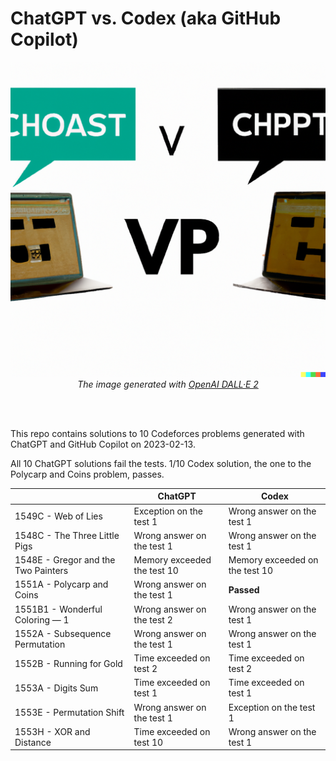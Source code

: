 # ChatGPT vs. Codex (aka GitHub Copilot)

<div align="center">
  <img alt="ChatGPT vs. Codex (generated with DALL-E 2)" src="chatgpt-vs-codex.png" width="600px" />
  <div>
    <i>The image generated with <a href="https://labs.openai.com/" target="_blank">OpenAI DALL·E 2</a></i>
  </div>
</div>

<br/><br/>

This repo contains solutions to 10 Codeforces problems generated with ChatGPT and GitHub Copilot on 2023-02-13.

All 10 ChatGPT solutions fail the tests. 1/10 Codex solution, the one to the Polycarp and Coins problem, passes.

| | ChatGPT | Codex |
| -- | -- | -- |
| 1549C - Web of Lies | Exception on the test 1 | Wrong answer on the test 1 |
| 1548C - The Three Little Pigs | Wrong answer on the test 1 | Wrong answer on the test 1 |
| 1548E - Gregor and the Two Painters | Memory exceeded the test 10 | Memory exceeded on the test 10 |
| 1551A - Polycarp and Coins | Wrong answer on the test 1 | **Passed** |
| 1551B1 - Wonderful Coloring — 1 | Wrong answer on the test 2 | Wrong answer on the test 1 |
| 1552A - Subsequence Permutation | Wrong answer on the test 1 | Wrong answer on the test 1 |
| 1552B - Running for Gold | Time exceeded on test 2 | Time exceeded on test 2 |
| 1553A - Digits Sum | Time exceeded on test 1 | Time exceeded on test 1 |
| 1553E - Permutation Shift | Wrong answer on the test 1 | Exception on the test 1 |
| 1553H - XOR and Distance | Time exceeded on test 10 | Wrong answer on the test 1 |
